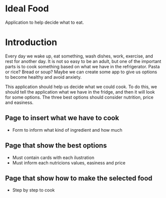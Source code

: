 # Ideal Food
Application to help decide what to eat.

# Introduction
Every day we wake up, eat something, wash dishes, work, exercise, and rest for another day. It is not so easy to be an adult, but one of the important parts is to cook something based on what we have in the refrigerator. Pasta or rice? Bread or soup? Maybe we can create some app to give us options to become healthy and avoid anxiety.

This application should help us decide what we could cook. To do this, we should tell the application what we have in the fridge, and then it will look for some options. The three best options should consider nutrition, price and easiness. 

## Page to insert what we have to cook
- Form to inform what kind of ingredient and how much

## Page that show the best options
- Must contain cards with each ilustration
- Must inform each nutricions values, easiness and price

## Page that show how to make the selected food
- Step by step to cook
